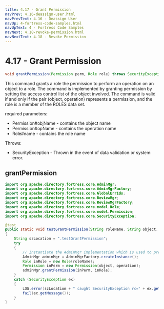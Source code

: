 ```yaml
---
title: 4.17 - Grant Permission
navPrev: 4.16-deassign-user.html
navPrevText: 4.16 - Deassign User
navUp: 4-fortress-code-samples.html
navUpText: 4 - Fortress Code Samples
navNext: 4.18-revoke-permission.html
navNextText: 4.18 - Revoke Permission
---
```


# 4.17 - Grant Permission

```java
void grantPermission(Permission perm, Role role) throws SecurityException
```

This command grants a role the permission to perform an operation on an object to a role. 
The command is implemented by granting permission by setting the access control list of the object involved. 
The command is valid if and only if the pair (object, operation) represents a permission, and the role is a member of the ROLES data set.

required parameters:
- Permission#objName - contains the object name
- Permission#opName - contains the operation name
- Role#name - contains the role name

Throws:
- SecurityException - Thrown in the event of data validation or system error.

## grantPermission

```java
import org.apache.directory.fortress.core.AdminMgr;
import org.apache.directory.fortress.core.AdminMgrFactory;
import org.apache.directory.fortress.core.GlobalErrIds;
import org.apache.directory.fortress.core.ReviewMgr;
import org.apache.directory.fortress.core.ReviewMgrFactory;
import org.apache.directory.fortress.core.model.Role;
import org.apache.directory.fortress.core.model.Permission;
import org.apache.directory.fortress.core.SecurityException;

@test
public static void testGrantPermission(String roleName, String object, String operation)
{
    String szLocation = ".testGrantPermission";
    try
    {
        // Instantiate the AdminMgr implementation which is used to provision RBAC policies.
        AdminMgr adminMgr = AdminMgrFactory.createInstance();
        Role inRole = new Role(roleName);
        Permission inPerm = new Permission(object, operation);
        adminMgr.grantPermission(inPerm, inRole);
    }
    catch (SecurityException ex)
    {
        LOG.error(szLocation + " caught SecurityException rc=" + ex.getErrorId() + ", msg=" + ex.getMessage(), ex);
        fail(ex.getMessage());
    }
}
```

